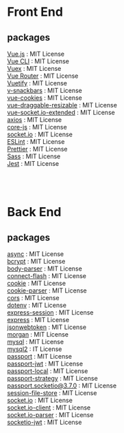 # Front End

## packages

[Vue.js](https://vuejs.org/) : MIT License  
[Vue CLI](https://cli.vuejs.org/) : MIT License  
[Vuex](https://vuex.vuejs.org/#what-is-a-state-management-pattern) : MIT License  
[Vue Router](https://router.vuejs.org/) : MIT License  
[Vuetify](https://vuetifyjs.com/en/) : MIT License  
[v-snackbars](https://www.npmjs.com/package/v-snackbars) : MIT License  
[vue-cookies](https://www.npmjs.com/package/vue-cookies) : MIT License  
[vue-draggable-resizable](https://www.npmjs.com/package/vue-draggable-resizable) : MIT License  
[vue-socket.io-extended](https://www.npmjs.com/package/vue-socket.io-extended) : MIT License  
[axios](https://github.com/axios/axios) : MIT License  
[core-js](https://www.npmjs.com/package/core-js) : MIT License  
[socket.io](https://socket.io/) : MIT License  
[ESLint](https://eslint.org/) : MIT License  
[Prettier](https://prettier.io/) : MIT License  
[Sass](https://sass-lang.com/) : MIT License  
[Jest](https://jestjs.io/) : MIT License  

<br>
<br>

# Back End

## packages

[async](https://github.com/caolan/async) : MIT License  
[bcrypt](https://github.com/kelektiv/node.bcrypt.js) : MIT License  
[body-parser](https://github.com/expressjs/body-parser) : MIT License  
[connect-flash](https://github.com/jaredhanson/connect-flash) : MIT License  
[cookie](https://github.com/jshttp/cookie) : MIT License  
[cookie-parser](https://github.com/expressjs/cookie-parser) : MIT License  
[cors](https://github.com/expressjs/cors) : MIT License  
[dotenv](https://github.com/motdotla/dotenv) : MIT License  
[express-session](https://github.com/expressjs/session) : MIT License  
[express](https://github.com/expressjs/express) : MIT License  
[jsonwebtoken](https://github.com/auth0/node-jsonwebtoken) : MIT License  
[morgan](https://github.com/expressjs/morgan) : MIT License  
[mysql](https://github.com/mysqljs/mysql) : MIT License  
[mysql2](https://github.com/sidorares/node-mysql2) : IT License  
[passport](https://github.com/jaredhanson/passport) : MIT License  
[passport-jwt](https://github.com/themikenicholson/passport-jwt) : MIT License  
[passport-local](https://github.com/jaredhanson/passport-local) : MIT License  
[passport-strategy](https://github.com/jaredhanson/passport-strategy) : MIT License  
[passport.socketio@3.7.0](https://github.com/jfromaniello/passport.socketio) : MIT License  
[session-file-store](https://github.com/valery-barysok/session-file-store) : MIT License  
[socket.io](https://github.com/socketio/socket.io) : MIT License  
[socket.io-client](https://github.com/Automattic/socket.io-client) : MIT License  
[socket.io-parser](https://github.com/Automattic/socket.io-parser) : MIT License  
[socketio-jwt](https://github.com/auth0/socketio-jwt) : MIT License  